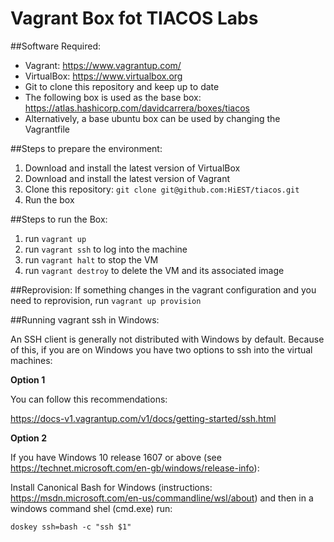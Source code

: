 Vagrant Box fot TIACOS Labs
==================================

##Software Required:
- Vagrant: https://www.vagrantup.com/
- VirtualBox: https://www.virtualbox.org
- Git to clone this repository and keep up to date
- The following box is used as the base box: https://atlas.hashicorp.com/davidcarrera/boxes/tiacos
- Alternatively, a base ubuntu box can be used by changing the Vagrantfile

##Steps to prepare the environment:
1. Download and install the latest version of VirtualBox
2. Download and install the latest version of Vagrant
3. Clone this repository: `git clone git@github.com:HiEST/tiacos.git`
4. Run the box

##Steps to run the Box:
1. run `vagrant up`
2. run `vagrant ssh` to log into the machine
3. run `vagrant halt` to stop the VM
4. run `vagrant destroy` to delete the VM and its associated image


##Reprovision:
If something changes in the vagrant configuration and you need to reprovision, 
 run `vagrant up provision`


##Running vagrant ssh in Windows:

An SSH client is generally not distributed with Windows by default. Because of this, if you are on Windows you have two options to ssh into the virtual machines:

**Option 1**

You can follow this recommendations:

https://docs-v1.vagrantup.com/v1/docs/getting-started/ssh.html

**Option 2**

If you have Windows 10 release 1607 or above (see https://technet.microsoft.com/en-gb/windows/release-info):

Install Canonical Bash for Windows (instructions: https://msdn.microsoft.com/en-us/commandline/wsl/about)
and then in a windows command shel (cmd.exe) run:

`doskey ssh=bash -c "ssh $1"`
